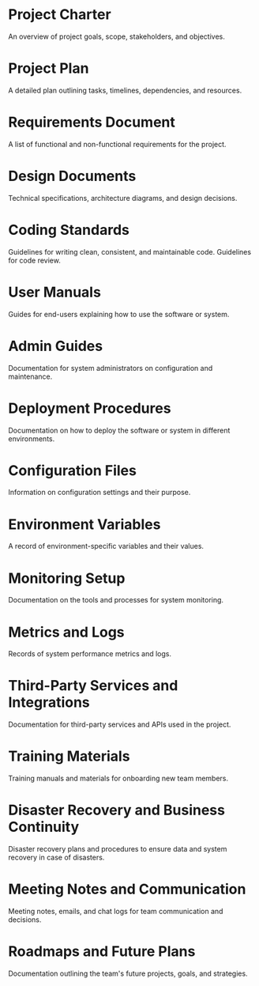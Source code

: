 # Project Charter
An overview of project goals, scope, stakeholders, and objectives.
# Project Plan
A detailed plan outlining tasks, timelines, dependencies, and resources.
# Requirements Document
A list of functional and non-functional requirements for the project.
# Design Documents
Technical specifications, architecture diagrams, and design decisions.
# Coding Standards
Guidelines for writing clean, consistent, and maintainable code. Guidelines for code review.
# User Manuals
Guides for end-users explaining how to use the software or system.
# Admin Guides
Documentation for system administrators on configuration and maintenance.
# Deployment Procedures
Documentation on how to deploy the software or system in different environments.
# Configuration Files
Information on configuration settings and their purpose.
# Environment Variables
A record of environment-specific variables and their values.
# Monitoring Setup
Documentation on the tools and processes for system monitoring.
# Metrics and Logs
Records of system performance metrics and logs.
# Third-Party Services and Integrations
Documentation for third-party services and APIs used in the project.
# Training Materials
Training manuals and materials for onboarding new team members.
# Disaster Recovery and Business Continuity
Disaster recovery plans and procedures to ensure data and system recovery in case of disasters.
# Meeting Notes and Communication
Meeting notes, emails, and chat logs for team communication and decisions.
# Roadmaps and Future Plans
Documentation outlining the team's future projects, goals, and strategies.